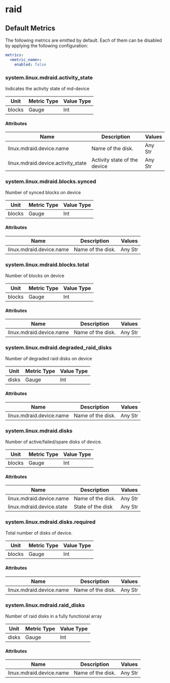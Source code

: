 [comment]: <> (Code generated by mdatagen. DO NOT EDIT.)

# raid

## Default Metrics

The following metrics are emitted by default. Each of them can be disabled by applying the following configuration:

```yaml
metrics:
  <metric_name>:
    enabled: false
```

### system.linux.mdraid.activity_state

Indicates the activity state of md-device

| Unit | Metric Type | Value Type |
| ---- | ----------- | ---------- |
| blocks | Gauge | Int |

#### Attributes

| Name | Description | Values |
| ---- | ----------- | ------ |
| linux.mdraid.device.name | Name of the disk. | Any Str |
| linux.mdraid.device.activity_state | Activity state of the device | Any Str |

### system.linux.mdraid.blocks.synced

Number of synced blocks on device

| Unit | Metric Type | Value Type |
| ---- | ----------- | ---------- |
| blocks | Gauge | Int |

#### Attributes

| Name | Description | Values |
| ---- | ----------- | ------ |
| linux.mdraid.device.name | Name of the disk. | Any Str |

### system.linux.mdraid.blocks.total

Number of blocks on device

| Unit | Metric Type | Value Type |
| ---- | ----------- | ---------- |
| blocks | Gauge | Int |

#### Attributes

| Name | Description | Values |
| ---- | ----------- | ------ |
| linux.mdraid.device.name | Name of the disk. | Any Str |

### system.linux.mdraid.degraded_raid_disks

Number of degraded raid disks on device

| Unit | Metric Type | Value Type |
| ---- | ----------- | ---------- |
| disks | Gauge | Int |

#### Attributes

| Name | Description | Values |
| ---- | ----------- | ------ |
| linux.mdraid.device.name | Name of the disk. | Any Str |

### system.linux.mdraid.disks

Number of active/failed/spare disks of device.

| Unit | Metric Type | Value Type |
| ---- | ----------- | ---------- |
| blocks | Gauge | Int |

#### Attributes

| Name | Description | Values |
| ---- | ----------- | ------ |
| linux.mdraid.device.name | Name of the disk. | Any Str |
| linux.mdraid.device.state | State of the disk | Any Str |

### system.linux.mdraid.disks.required

Total number of disks of device.

| Unit | Metric Type | Value Type |
| ---- | ----------- | ---------- |
| blocks | Gauge | Int |

#### Attributes

| Name | Description | Values |
| ---- | ----------- | ------ |
| linux.mdraid.device.name | Name of the disk. | Any Str |

### system.linux.mdraid.raid_disks

Number of raid disks in a fully functional array

| Unit | Metric Type | Value Type |
| ---- | ----------- | ---------- |
| disks | Gauge | Int |

#### Attributes

| Name | Description | Values |
| ---- | ----------- | ------ |
| linux.mdraid.device.name | Name of the disk. | Any Str |
